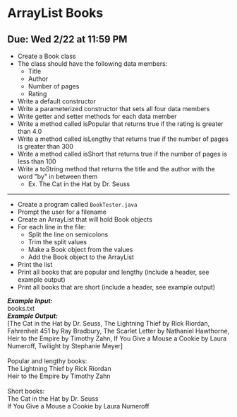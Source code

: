 # ArrayList Books

## Due: Wed 2/22 at 11:59 PM

- Create a Book class
- The class should have the following data members:
  - Title
  - Author
  - Number of pages
  - Rating
- Write a default constructor
- Write a parameterized constructor that sets all four data members
- Write getter and setter methods for each data member
- Write a method called isPopular that returns true if the rating is greater than 4.0
- Write a method called isLengthy that returns true if the number of pages is greater than 300
- Write a method called isShort that returns true if the number of pages is less than 100
- Write a toString method that returns the title and the author with the word "by" in between them
  - Ex. The Cat in the Hat by Dr. Seuss
- - - - - - - - - - - -
- Create a program called `BookTester.java`
- Prompt the user for a filename
- Create an ArrayList that will hold Book objects
- For each line in the file:
  - Split the line on semicolons
  - Trim the split values
  - Make a Book object from the values
  - Add the Book object to the ArrayList
- Print the list
- Print all books that are popular and lengthy (include a header, see example output)
- Print all books that are short (include a header, see example output)

***Example Input:***\
books.txt\
***Example Output:***\
[The Cat in the Hat by Dr. Seuss, The Lightning Thief by Rick Riordan, Fahrenheit 451 by Ray Bradbury, The Scarlet Letter by Nathaniel Hawthorne, Heir to the Empire by Timothy Zahn, If You Give a Mouse a Cookie by Laura Numeroff, Twilight by Stephanie Meyer]\
\
Popular and lengthy books:\
The Lightning Thief by Rick Riordan\
Heir to the Empire by Timothy Zahn\
\
Short books:\
The Cat in the Hat by Dr. Seuss\
If You Give a Mouse a Cookie by Laura Numeroff
